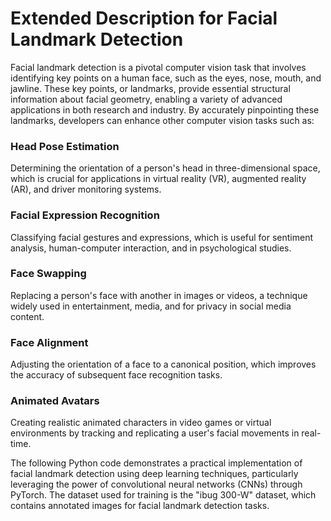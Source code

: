 # Extended Description for Facial Landmark Detection

Facial landmark detection is a pivotal computer vision task that involves identifying key points on a human face, such as the eyes, nose, mouth, and jawline. These key points, or landmarks, provide essential structural information about facial geometry, enabling a variety of advanced applications in both research and industry. By accurately pinpointing these landmarks, developers can enhance other computer vision tasks such as:

### Head Pose Estimation
Determining the orientation of a person's head in three-dimensional space, which is crucial for applications in virtual reality (VR), augmented reality (AR), and driver monitoring systems.

### Facial Expression Recognition
Classifying facial gestures and expressions, which is useful for sentiment analysis, human-computer interaction, and in psychological studies.

### Face Swapping
Replacing a person's face with another in images or videos, a technique widely used in entertainment, media, and for privacy in social media content.

### Face Alignment
Adjusting the orientation of a face to a canonical position, which improves the accuracy of subsequent face recognition tasks.

### Animated Avatars
Creating realistic animated characters in video games or virtual environments by tracking and replicating a user's facial movements in real-time.

The following Python code demonstrates a practical implementation of facial landmark detection using deep learning techniques, particularly leveraging the power of convolutional neural networks (CNNs) through PyTorch. The dataset used for training is the "ibug 300-W" dataset, which contains annotated images for facial landmark detection tasks.
